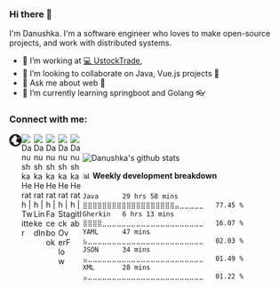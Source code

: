 ### Hi there 👋

I'm Danushka. I'm a software engineer who loves to make open-source projects, and work with distributed systems.

- 🔭 I’m working at [💻 UstockTrade](http://ustocktrade.com/),
- 👯 I’m looking to collaborate on Java, Vue.js projects 🎎
- 💬 Ask me about web 📲
- 🌱 I’m currently learning springboot and Golang 👓

### Connect with me:

[<img align="left" alt="DanushkaHerath" width="22px" src="https://raw.githubusercontent.com/iconic/open-iconic/master/svg/globe.svg" />][website]
[<img align="left" alt="DanushkaHerath | Twitter" width="22px" src="https://cdn.jsdelivr.net/npm/simple-icons@v3/icons/twitter.svg" />][twitter]
[<img align="left" alt="DanushkaHerath | LinkedIn" width="22px" src="https://cdn.jsdelivr.net/npm/simple-icons@v3/icons/linkedin.svg" />][linkedin]
[<img align="left" alt="DanushkaHerath | Facebook" width="22px" src="https://cdn.jsdelivr.net/npm/simple-icons@3.4.1/icons/facebook.svg" />][Facebook]
[<img align="left" alt="DanushkaHerath | StackOverFlow" width="22px" src="https://cdn.jsdelivr.net/npm/simple-icons@3.4.1/icons/stackoverflow.svg" />][StackOverFlow]
[<img align="left" alt="DanushkaHerath | gitlab" width="22px" src="https://cdn.jsdelivr.net/npm/simple-icons@3.4.1/icons/gitlab.svg" />][gitlab]
<br/><br/>
![Danushka's github stats](https://github-readme-stats.vercel.app/api?username=danushka96&show_icons=true&theme=dracula)<br/>

📊 **Weekly development breakdown**
<!--START_SECTION:waka-->
```text
Java      29 hrs 58 mins  ⣿⣿⣿⣿⣿⣿⣿⣿⣿⣿⣿⣿⣿⣿⣿⣿⣿⣿⣿⣤⣀⣀⣀⣀⣀   77.45 % 
Gherkin   6 hrs 13 mins   ⣿⣿⣿⣿⣀⣀⣀⣀⣀⣀⣀⣀⣀⣀⣀⣀⣀⣀⣀⣀⣀⣀⣀⣀⣀   16.07 % 
YAML      47 mins         ⣦⣀⣀⣀⣀⣀⣀⣀⣀⣀⣀⣀⣀⣀⣀⣀⣀⣀⣀⣀⣀⣀⣀⣀⣀   02.03 % 
JSON      34 mins         ⣤⣀⣀⣀⣀⣀⣀⣀⣀⣀⣀⣀⣀⣀⣀⣀⣀⣀⣀⣀⣀⣀⣀⣀⣀   01.49 % 
XML       28 mins         ⣤⣀⣀⣀⣀⣀⣀⣀⣀⣀⣀⣀⣀⣀⣀⣀⣀⣀⣀⣀⣀⣀⣀⣀⣀   01.22 % 
```
<!--END_SECTION:waka-->

[website]: https://danushka96.github.io
[twitter]: https://twitter.com/danushka_herath
[linkedin]: https://www.linkedin.com/in/danushka96
[Facebook]: https://www.facebook.com/danushka96
[StackOverFlow]: https://stackoverflow.com/users/5606759/danushka-herath
[gitlab]: https://gitlab.com/Danushka96
